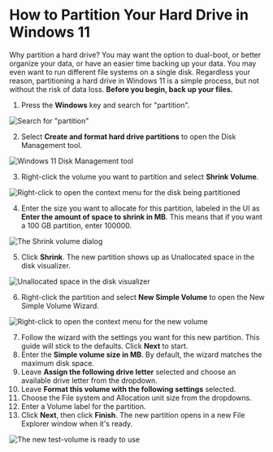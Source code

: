 # How to Partition Your Hard Drive in Windows 11

Why partition a hard drive? You may want the option to dual-boot, or better organize your data, or have an easier time backing up your data. You may even want to run different file systems on a single disk. Regardless your reason, partitioning a hard drive in Windows 11 is a simple process, but not without the risk of data loss. **Before you begin, back up your files.**

1. Press the **Windows** key and search for "partition".

![Search for "partition"](images/partition_search.png)

2. Select **Create and format hard drive partitions** to open the Disk Management tool.

![Windows 11 Disk Management tool](images/partition_disk-management.png)

3. Right-click the volume you want to partition and select **Shrink Volume**.

![Right-click to open the context menu for the disk being partitioned](images/partition_right-click.png)

4. Enter the size you want to allocate for this partition, labeled in the UI as **Enter the amount of space to shrink in MB**. This means that if you want a 100 GB partition, enter 100000.

![The Shrink volume dialog](images/partition_shrink-dialog.png)

5. Click **Shrink**. The new partition shows up as Unallocated space in the disk visualizer.

![Unallocated space in the disk visualizer](images/partition_unallocated-space.png)

6. Right-click the partition and select **New Simple Volume** to open the New Simple Volume Wizard.

![Right-click to open the context menu for the new volume](images/partition_new-simple-volume.png)

7. Follow the wizard with the settings you want for this new partition. This guide will stick to the defaults. Click **Next** to start.
8. Enter the **Simple volume size in MB**. By default, the wizard matches the maximum disk space.
9. Leave **Assign the following drive letter** selected and choose an available drive letter from the dropdown.
10. Leave **Format this volume with the following settings** selected.
11. Choose the File system and Allocation unit size from the dropdowns.
12. Enter a Volume label for the partition.
13. Click **Next**, then click **Finish**. The new partition opens in a new File Explorer window when it's ready.

![The new test-volume is ready to use](images/partition_final-state.png)
